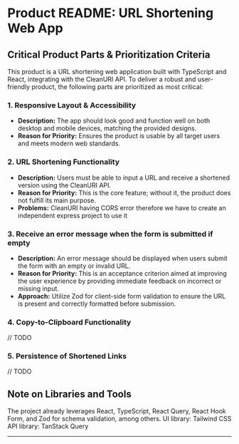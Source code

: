 # Product README: URL Shortening Web App

## Critical Product Parts & Prioritization Criteria

This product is a URL shortening web application built with TypeScript and React, integrating with the CleanURI API. To deliver a robust and user-friendly product, the following parts are prioritized as most critical:

### 1. Responsive Layout & Accessibility

- **Description:** The app should look good and function well on both desktop and mobile devices, matching the provided designs.
- **Reason for Priority:** Ensures the product is usable by all target users and meets modern web standards.

### 2. URL Shortening Functionality

- **Description:** Users must be able to input a URL and receive a shortened version using the CleanURI API.
- **Reason for Priority:** This is the core feature; without it, the product does not fulfill its main purpose.
- **Problems:** CleanURI having CORS error therefore we have to create an independent express project to use it

### 3. Receive an error message when the form is submitted if empty
- **Description:** An error message should be displayed when users submit the form with an empty or invalid URL.
- **Reason for Priority:** This is an acceptance criterion aimed at improving the user experience by providing immediate feedback on incorrect or missing input.
- **Approach:** Utilize Zod for client-side form validation to ensure the URL is present and correctly formatted before submission.

### 4. Copy-to-Clipboard Functionality

// TODO

### 5. Persistence of Shortened Links

// TODO

## Note on Libraries and Tools

The project already leverages React, TypeScript, React Query, React Hook Form, and Zod for schema validation, among others.
UI library: Tailwind CSS
API library: TanStack Query

---
